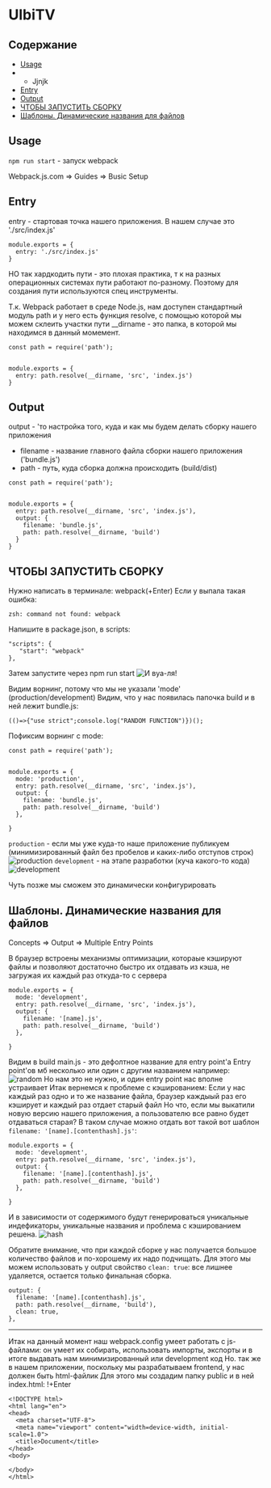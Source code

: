 # UlbiTV

## Содержание
- [Usage](#)
- - Jjnjk
- [Entry](#entry)
- [Output](#output)
- [ЧТОБЫ ЗАПУСТИТЬ СБОРКУ](#Запуск)
- [Шаблоны. Динамические названия для файлов](#Шаблоны)


## Usage

`npm run start` - запуск webpack

Webpack.js.com => Guides => Busic Setup

<a name="entry"></a> 

## Entry

entry - стартовая точка нашего приложения. 
В нашем случае это './src/index.js'
```
module.exports = {
  entry: './src/index.js'
}
```
НО так хардкодить пути - это плохая практика, т к на разных операционных системах пути работают по-разному. 
Поэтому для создания пути используются спец инструменты.

Т.к. Webpack работает в среде Node.js, нам доступен стандартный модуль path и у него
есть функция resolve, с помощью которой мы можем склеить участки пути
__dirname - это папка, в которой мы находимся в данный момемент.
```
const path = require('path');


module.exports = {
  entry: path.resolve(__dirname, 'src', 'index.js') 
}
```

<a name="output"></a> 

## Output
output - 'то настройка того, куда и как мы будем делать сборку нашего приложения
 - filename - название главного файла сборки нашего приложения ('bundle.js')
 - path - путь, куда сборка должна происходить (build/dist)

```
const path = require('path');


module.exports = {
  entry: path.resolve(__dirname, 'src', 'index.js'),
  output: {
    filename: 'bundle.js',
    path: path.resolve(__dirname, 'build')
  }
}
```
<a name="Запуск"></a> 

## ЧТОБЫ ЗАПУСТИТЬ СБОРКУ 
Нужно написать в терминале: webpack(+Enter)
Если у выпала такая ошибка:
```
zsh: command not found: webpack
```

Напишите в package.json, в scripts:

```
"scripts": {
   "start": "webpack"
},
``` 
Затем запустите через npm run start
![И вуа-ля!](/images/webpack_error.jpg)

Видим ворнинг, потому что мы не указали 'mode' (production/development)
Видим, что у нас появилась папочка build и в ней лежит bundle.js:
```
(()=>{"use strict";console.log("RANDOM FUNCTION")})();
```

Пофиксим ворнинг с mode:
```
const path = require('path');


module.exports = {
  mode: 'production',
  entry: path.resolve(__dirname, 'src', 'index.js'),
  output: {
    filename: 'bundle.js',
    path: path.resolve(__dirname, 'build')
  },

}
```
`production` - если мы уже куда-то наше приложение публикуем (минимизированный файл без пробелов и каких-либо отступов строк)
![production](/images/production.jpg)
`development` - на этапе разработки (куча какого-то кода)
![development](/images/development.jpg)

Чуть позже мы сможем это динамически конфигурировать

<a name="Шаблоны"></a> 

## Шаблоны. Динамические названия для файлов

Concepts => Output => Multiple Entry Points

В браузер встроены механизмы оптимизации, котораые кэшируют файлы и 
позволяют достаточно быстро их отдавать из кэша, не загружая их каждый раз откуда-то с сервера

```
module.exports = {
  mode: 'development',
  entry: path.resolve(__dirname, 'src', 'index.js'),
  output: {
    filename: '[name].js',
    path: path.resolve(__dirname, 'build')
  },

}
```
Видим в build main.js - это дефолтное название для entry point'а
Entry point'ов мб несколько или один с другим названием например:
![random](/images/random.jpg)
Но нам это не нужно, и один entry point нас вполне устраивает
Итак вернемся к проблеме с кэшированием:
Если у нас каждый раз одно и то же название файла, браузер каждыый раз его кэширует
и каждый раз отдает старый файл
Но что, если мы выкатили новую версию нашего приложения, а пользователю все равно будет отдаваться старая?
В таком случае можно отдать вот такой вот шаблон `filename: '[name].[contenthash].js'`:
```
module.exports = {
  mode: 'development',
  entry: path.resolve(__dirname, 'src', 'index.js'),
  output: {
    filename: '[name].[contenthash].js',
    path: path.resolve(__dirname, 'build')
  },

}
```
И в зависимости от содержимого будут генерироваться уникальные индефикаторы, уникальные названия и проблема с кэшированием  решена.
![hash](/images/hash.jpg)

Обратите внимание, что при каждой сборке  у нас получается большое количество файлов и по-хорошему их надо подчищать.
Для этого мы можем использовать у output свойство  `clean: true`: все лишнее удаляется, остается только финальная сборка.
```
output: {
  filename: '[name].[contenthash].js',
  path: path.resolve(__dirname, 'build'),
  clean: true,
},
```
------------------------------------------
Итак на данный момент наш webpack.config умеет работать с js-файлами: он умеет их собирать, использовать импорты, экспорты и в итоге выдавать нам минимизированный или development код
Но. так же в нашем приложении, поскольку мы разрабатываем frontend, у нас должен быть html-файлик
Для этого мы создадим папку public и в ней index.html: !+Enter
```
<!DOCTYPE html>
<html lang="en">
<head>
  <meta charset="UTF-8">
  <meta name="viewport" content="width=device-width, initial-scale=1.0">
  <title>Document</title>
</head>
<body>
  
</body>
</html>
```
<!-- lesson 3: 8:23 -->


